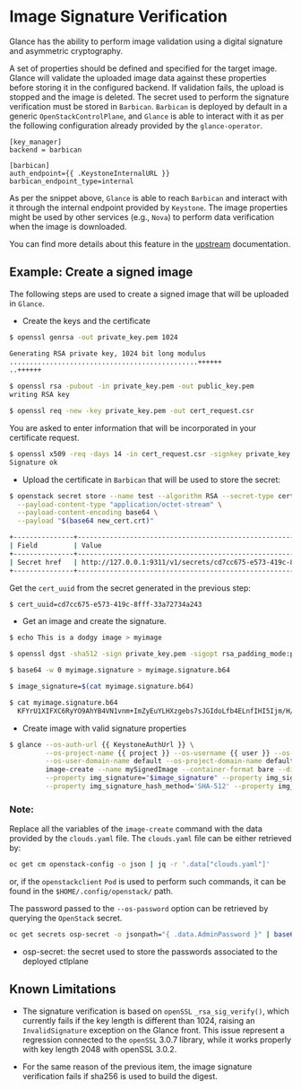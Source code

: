 # Image Signature Verification

Glance has the ability to perform image validation using a digital signature and
asymmetric cryptography.

A set of properties should be defined and specified for the target image.
Glance will validate the uploaded image data against these properties before
storing it in the configured backend. If validation fails, the upload is stopped
and the image is deleted.
The secret used to perform the signature verification must be stored in `Barbican`.
`Barbican` is deployed by default in a generic `OpenStackControlPlane`, and `Glance`
is able to interact with it as per the following configuration already provided
by the `glance-operator`.

```
[key_manager]
backend = barbican

[barbican]
auth_endpoint={{ .KeystoneInternalURL }}
barbican_endpoint_type=internal
```

As per the snippet above, `Glance` is able to reach `Barbican` and interact with
it through the internal endpoint provided by `Keystone`.
The image properties might be used by other services (e.g., `Nova`) to perform
data verification when the image is downloaded.

You can find more details about this feature in the [upstream](https://docs.openstack.org/glance/latest/user/signature.html)
documentation.


## Example: Create a signed image

The following steps are used to create a signed image that will be uploaded in
`Glance`.


- Create the keys and the certificate

```bash
$ openssl genrsa -out private_key.pem 1024

Generating RSA private key, 1024 bit long modulus
...............................................++++++
..++++++

```

```bash
$ openssl rsa -pubout -in private_key.pem -out public_key.pem
writing RSA key
```


```bash
$ openssl req -new -key private_key.pem -out cert_request.csr
```

You are asked to enter information that will be incorporated in your certificate
request.


```bash
$ openssl x509 -req -days 14 -in cert_request.csr -signkey private_key.pem -out new_cert.crt
Signature ok
```

- Upload the certificate in `Barbican` that will be used to store the secret:

```bash
$ openstack secret store --name test --algorithm RSA --secret-type certificate \
  --payload-content-type "application/octet-stream" \
  --payload-content-encoding base64 \
  --payload "$(base64 new_cert.crt)"

+---------------+-----------------------------------------------------------------------+
| Field         | Value                                                                 |
+---------------+-----------------------------------------------------------------------+
| Secret href   | http://127.0.0.1:9311/v1/secrets/cd7cc675-e573-419c-8fff-33a72734a243 |
+---------------+-----------------------------------------------------------------------+
```

Get the `cert_uuid` from the secret generated in the previous step:

```bash
$ cert_uuid=cd7cc675-e573-419c-8fff-33a72734a243
```

- Get an image and create the signature.

```bash
$ echo This is a dodgy image > myimage

$ openssl dgst -sha512 -sign private_key.pem -sigopt rsa_padding_mode:pss -out myimage.signature myimage

$ base64 -w 0 myimage.signature > myimage.signature.b64

$ image_signature=$(cat myimage.signature.b64)

$ cat myimage.signature.b64
  KFYrU1XIFXC6RyYO9AhYB4VN1vnm+ImZyEuYLHXzgebs7sJGIdoLfb4ELnfIHI5Ijm/H/zUiY0BQGMbrzzoFUQQkOacu7oU24CxDLP3XrjI0nE9d1qmCH6m81/eVeEhyp/NCKi7NSYaadp4jCMI1gLyNZMbQCBKWeT784/4jPgs=
```


- Create image with valid signature properties

```bash
$ glance --os-auth-url {{ KeystoneAuthUrl }} \
         --os-project-name {{ project }} --os-username {{ user }} --os-password {{ pwd }} \
         --os-user-domain-name default --os-project-domain-name default \
         image-create --name mySignedImage --container-format bare --disk-format qcow2 \
         --property img_signature="$image_signature" --property img_signature_certificate_uuid="$cert_uuid" \
         --property img_signature_hash_method='SHA-512' --property img_signature_key_type='RSA-PSS' < myimage
```

### Note:

Replace all the variables of the `image-create` command with the data provided
by the `clouds.yaml` file. The `clouds.yaml` file can be either retrieved by:

```bash
oc get cm openstack-config -o json | jq -r '.data["clouds.yaml"]'
```

or, if the `openstackclient` `Pod` is used to perform such commands, it can be
found in the `$HOME/.config/openstack/` path.

The password passed to the `--os-password` option can be retrieved by querying the `OpenStack` secret.
```bash
oc get secrets osp-secret -o jsonpath="{ .data.AdminPassword }" | base64 -d
```

- osp-secret: the secret used to store the passwords associated to the deployed
  ctlplane


## Known Limitations

- The signature verification is based on `openSSL` `_rsa_sig_verify()`, which
currently fails if the key length is different than 1024, raising an
`InvalidSignature` exception on the Glance front.
This issue represent a regression connected to the `openSSL` 3.0.7 library, while
it works properly with key length 2048 with openSSL 3.0.2.

- For the same reason of the previous item, the image signature verification fails
  if sha256 is used to build the digest.
